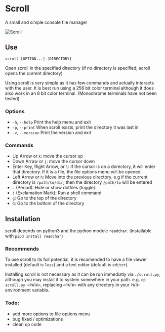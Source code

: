 # Scroll

A small and simple console file manager

![Scroll](https://imgur.com/fij9ZNR.png)

## Use

    scroll [OPTION...] [DIRECTORY]

Open scroll in the specified directory (if no directory is specified, scroll opens the current directory)

Using scroll is very simple as it has few commands and actually interacts with the user. It is best run using a 256 bit color terminal although it does also work in an 8 bit color terminal. (Monochrome terminals have not been tested).


### Options

* `-h`, `--help`              Print the help menu and exit 
* `-p`, `--print`             When scroll exists, print the directory it was last in
* `-v`, `--version`           Print the version and exit

### Commands

* Up Arrow or `k`: move the cursor up
* Down Arraw or `j`: move the cursor down
* Enter Key, Right Arrow, or `l`: if the cursor is on a dorectory, it will enter that directory. If it is a file, the file options menu will be opened
* Left Arrow or `h`: Move into the previous directory. e.g if the current directory is `/path/to/dir`, then the directory `/path/to` will be entered
* `.` (Period): Hide or show dotfiles (toggle).
* `!` (Exclamation Mark): Run a shell command
* `g`: Go to the top of the directory
* `G`: Go to the bottom of the directory


## Installation
scroll depends on python3 and the python module `readchar`. (Installable with `pip3 install readchar`)

### Recommends
To use scroll to its full potential, it is recomended to have a file viewer installed (default is `less`) and a text editor (default is `editor`).

Installing scroll is not necessary as it can be run immediatly via `./scroll.py`, although you may install it to system somewhere in your path. e.g. `cp scroll.py <PATH>`, replacing `<PATH>` with any directory in your `PATH` environment variable.

### Todo:

- add more options to file options menu
- bug fixed / optimizations
- clean up code

